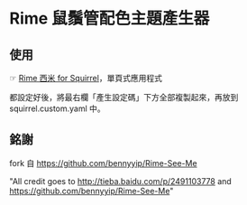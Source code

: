 # Rime 鼠鬚管配色主題產生器

## 使用
☞ [Rime 西米 for Squirrel](https://gjrobert.github.io/Rime-See-Me-squirrel/)，單頁式應用程式

都設定好後，將最右欄「產生設定碼」下方全部複製起來，再放到 squirrel.custom.yaml 中。

## 銘謝
fork 自 https://github.com/bennyyip/Rime-See-Me

"All credit goes to http://tieba.baidu.com/p/2491103778 and https://github.com/bennyyip/Rime-See-Me"